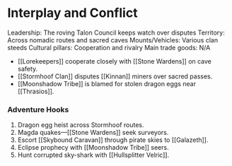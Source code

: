 # Interplay and Conflict
Leadership: The roving Talon Council keeps watch over disputes
Territory: Across nomadic routes and sacred caves
Mounts/Vehicles: Various clan steeds
Cultural pillars: Cooperation and rivalry
Main trade goods: N/A

- [[Lorekeepers]] cooperate closely with [[Stone Wardens]] on cave safety.
- [[Stormhoof Clan]] disputes [[Kinnan]] miners over sacred passes.
- [[Moonshadow Tribe]] is blamed for stolen dragon eggs near [[Thrasios]].

### Adventure Hooks
1. Dragon egg heist across Stormhoof routes.
2. Magda quakes—[[Stone Wardens]] seek surveyors.
3. Escort [[Skybound Caravan]] through pirate skies to [[Galazeth]].
4. Eclipse prophecy with [[Moonshadow Tribe]] seers.
5. Hunt corrupted sky-shark with [[Hullsplitter Velric]].
